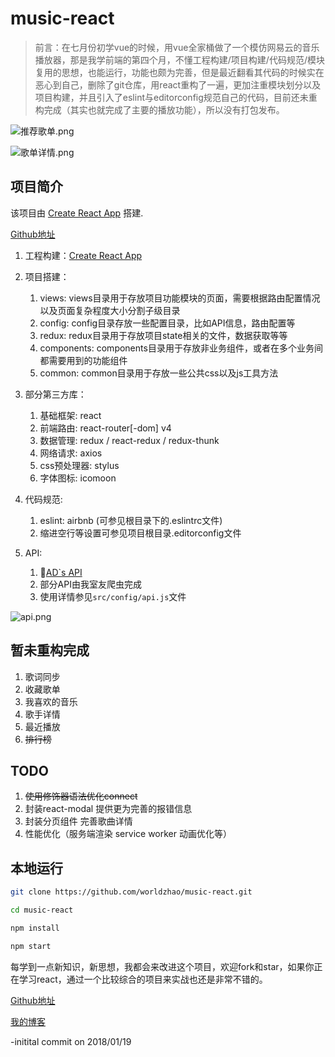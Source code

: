 # music-react

> 前言：在七月份初学vue的时候，用vue全家桶做了一个模仿网易云的音乐播放器，那是我学前端的第四个月，不懂工程构建/项目构建/代码规范/模块复用的思想，也能运行，功能也颇为完善，但是最近翻看其代码的时候实在恶心到自己，删除了git仓库，用react重构了一遍，更加注重模块划分以及项目构建，并且引入了eslint与editorconfig规范自己的代码，目前还未重构完成（其实也就完成了主要的播放功能），所以没有打包发布。

![推荐歌单.png](http://upload-images.jianshu.io/upload_images/4869616-d24aa08f95605b93.png?imageMogr2/auto-orient/strip%7CimageView2/2/w/1240)

![歌单详情.png](http://upload-images.jianshu.io/upload_images/4869616-4a367530230faed0.png?imageMogr2/auto-orient/strip%7CimageView2/2/w/1240)


## 项目简介

该项目由 [Create React App](https://github.com/facebookincubator/create-react-app) 搭建.

[Github地址](https://github.com/worldzhao/music-react)

1. 工程构建：[Create React App](https://github.com/facebookincubator/create-react-app)

2. 项目搭建：

    1. views: views目录用于存放项目功能模块的页面，需要根据路由配置情况以及页面复杂程度大小分割子级目录
    2. config: config目录存放一些配置目录，比如API信息，路由配置等
    3. redux: redux目录用于存放项目state相关的文件，数据获取等等
    4. components: components目录用于存放非业务组件，或者在多个业务间都需要用到的功能组件
    5. common: common目录用于存放一些公共css以及js工具方法

3. 部分第三方库：

    1. 基础框架: react
    2. 前端路由: react-router[-dom] v4
    3. 数据管理: redux / react-redux  / redux-thunk
    4. 网络请求: axios
    5. css预处理器: stylus
    6. 字体图标: icomoon

4. 代码规范:

    1. eslint: airbnb (可参见根目录下的.eslintrc文件)
    2. 缩进空行等设置可参见项目根目录.editorconfig文件

5. API:

    1. [AD`s API](https://api.imjad.cn/cloudmusic.md)
    2. 部分API由我室友爬虫完成
    3. 使用详情参见`src/config/api.js`文件

![api.png](http://upload-images.jianshu.io/upload_images/4869616-8b1a851e3275acf5.png?imageMogr2/auto-orient/strip%7CimageView2/2/w/1240)

## 暂未重构完成

1. 歌词同步
2. 收藏歌单
3. 我喜欢的音乐
4. 歌手详情
5. 最近播放
6. ~~排行榜~~

## TODO
1. ~~使用修饰器语法优化connect~~
2. 封装react-modal 提供更为完善的报错信息
3. 封装分页组件 完善歌曲详情
4. 性能优化（服务端渲染 service worker 动画优化等）

## 本地运行
```bash
git clone https://github.com/worldzhao/music-react.git

cd music-react

npm install

npm start
```
每学到一点新知识，新思想，我都会来改进这个项目，欢迎fork和star，如果你正在学习react，通过一个比较综合的项目来实战也还是非常不错的。

[Github地址](https://github.com/worldzhao/music-react)

[我的博客](https://worldzhao.github.io/archives/)

-initital commit on 2018/01/19
